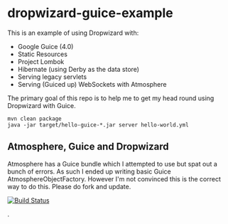 dropwizard-guice-example
========================

This is an example of using Dropwizard with:

 * Google Guice (4.0)
 * Static Resources 
 * Project Lombok
 * Hibernate (using Derby as the data store)
 * Serving legacy servlets
 * Serving (Guiced up) WebSockets with Atmosphere

The primary goal of this repo is to help me to get my head round using Dropwizard with Guice. 


```
mvn clean package
java -jar target/hello-guice-*.jar server hello-world.yml
```

Atmosphere, Guice and Dropwizard
--------------------------------
Atmosphere has a Guice bundle which I attempted to use but spat out a bunch of errors. As such I ended up writing basic Guice AtmosphereObjectFactory.
However I'm not convinced this is the correct way to do this. Please do fork and update.



[![Build Status](https://travis-ci.org/mlk/dropwizard-guice-example.svg?branch=master)](https://travis-ci.org/mlk/dropwizard-guice-example)

.
